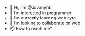 - 👋 Hi, I’m @Jovanyhb
- 👀 I’m interested in programmer
- 🌱 I’m currently learning web cyte
- 💞️ I’m looking to collaborate on web
- 📫 How to reach me?

<!---
Jovanyhb/Jovanyhb is a ✨ special ✨ repository because its `README.md` (this file) appears on your GitHub profile.
You can click the Preview link to take a look at your changes.
--->
